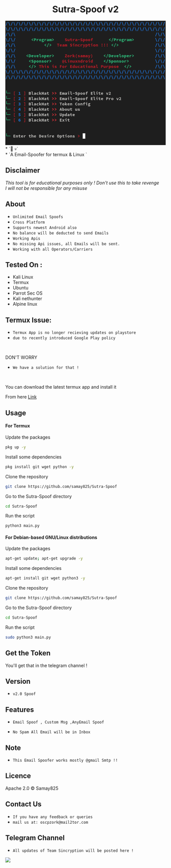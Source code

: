 <h1 align="center">Sutra-Spoof v2<br>
</h1>
<img src="logo.png" alt="Paris" class="center">
* `📱 💀`<br />
* `A Email-Spoofer for termux & Linux `

## Disclaimer
*This tool is for educational purposes only !*
_Don't use this to take revenge_<br />
*I will not be responsible for any misuse*

## About
* `Unlimited Email Spoofs`
* `Cross Platform`
* `Supports newest Android also`
* `No balance will be deducted to send Emails`
* `Working Apis`
* `No missing Api issues, all Emails will be sent.`
* `Working with all Operators/Carriers`

## Tested On :
<ul>
  <li>Kali Linux</li>
  <li>Termux</li>
  <li>Ubuntu</li>
  <li>Parrot Sec OS</li>
  <li>Kali nethunter</li>
  <li>Alpine linux</li>
  
</ul>

## Termux Issue:
* `Termux App is no longer recieving updates on playstore`
* `due to recently introduced Google Play policy `
<br>

DON'T WORRY
* `We have a solution for that !`
<br>


You can download the latest termux app and install it

From here <a href="https://f-droid.org/repo/com.termux_118.apk">Link</a>

## Usage



#### For Termux

Update the packages
```bash
pkg up -y
```
Install some dependencies
```bash
pkg install git wget python -y
```
Clone the repository
```bash
git clone https://github.com/samay825/Sutra-Spoof
```
Go to the Sutra-Spoof directory
```bash
cd Sutra-Spoof
```
Run the script
```bash
python3 main.py
```



#### For Debian-based GNU/Linux distributions

Update the packages
```bash
apt-get update; apt-get upgrade -y
```
Install some dependencies
```bash
apt-get install git wget python3 -y
```
Clone the repository
```bash
git clone https://github.com/samay825/Sutra-Spoof
```
Go to the Sutra-Spoof directory
```bash
cd Sutra-Spoof
```
Run the script
```bash
sudo python3 main.py
```

## Get the Token

You'll get that in the telegram channel !

## Version
* `v2.0 Spoof`

## Features
* `Email Spoof , Custom Msg ,AnyEmail Spoof`

* `No Spam All Email will be in Inbox`

## Note
* `This Email Spoofer works mostly @gmail Smtp !!`

## Licence
Apache 2.0 © Samay825


## Contact Us
* `If you have any feedback or queries`
* `mail us at: oscpzork@mail2tor.com`

## Telegram Channel

* `All updates of Team Sincryption will be posted here !`

<a href="https://t.me/TeamSincryption">
         <img src="https://smartiblogster.com/wp-content/uploads/2021/03/smartiblogster-iblogster-join-telegram-channel.png">
